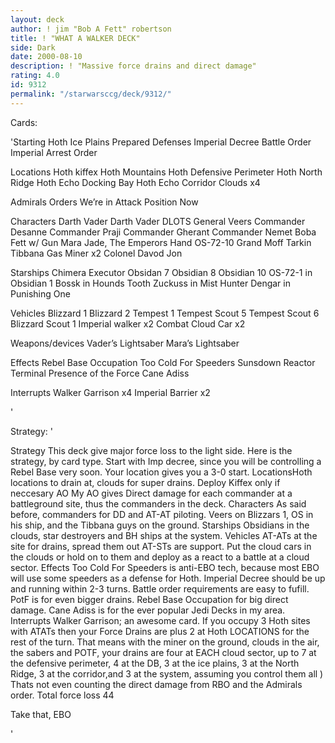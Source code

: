 ```yaml
---
layout: deck
author: ! jim "Bob A Fett" robertson
title: ! "WHAT A WALKER DECK"
side: Dark
date: 2000-08-10
description: ! "Massive force drains and direct damage"
rating: 4.0
id: 9312
permalink: "/starwarsccg/deck/9312/"
---
```

Cards: 

'Starting
Hoth Ice Plains
Prepared Defenses
Imperial Decree
Battle Order
Imperial Arrest Order

Locations
Hoth
kiffex
Hoth Mountains
Hoth Defensive Perimeter
Hoth North Ridge
Hoth Echo Docking Bay
Hoth Echo Corridor
Clouds x4

Admirals Orders
We’re in Attack Position Now

Characters
Darth Vader
Darth Vader DLOTS
General Veers
Commander Desanne
Commander Praji
Commander Gherant
Commander Nemet
Boba Fett w/ Gun
Mara Jade, The Emperors Hand
OS-72-10
Grand Moff Tarkin
Tibbana Gas Miner x2
Colonel Davod Jon

Starships
Chimera
Executor
Obsidan 7
Obsidian 8
Obsidian 10
OS-72-1 in Obsidian 1
Bossk in Hounds Tooth
Zuckuss in Mist Hunter
Dengar in Punishing One

Vehicles
Blizzard 1
Blizzard 2
Tempest 1
Tempest Scout 5
Tempest Scout 6
Blizzard Scout 1
Imperial walker x2
Combat Cloud Car x2

Weapons/devices
Vader’s Lightsaber
Mara’s Lightsaber

Effects
Rebel Base Occupation
Too Cold For Speeders
Sunsdown
Reactor Terminal
Presence of the Force
Cane Adiss

Interrupts
Walker Garrison x4
Imperial Barrier x2

'

Strategy: '

Strategy
This deck give major force loss to the light side. Here is the strategy, by card type.
Start with Imp decree, since you will be controlling a Rebel Base very soon. Your location
gives you a 3-0 start.
LocationsHoth locations to drain at, clouds for super drains. Deploy Kiffex only if neccesary
AO My AO gives Direct damage for each commander at a battleground site, thus the
commanders in the deck.
Characters As said before, commanders for DD and AT-AT piloting. Veers on Blizzars 1,
OS in his ship, and the Tibbana guys on the ground.
Starships Obsidians in the clouds, star destroyers and BH ships at the system.
Vehicles AT-ATs at the site for drains, spread them out AT-STs are support. Put the
cloud cars in the clouds or hold on to them and deploy as a react to a battle at a cloud
sector.
Effects Too Cold For Speeders is anti-EBO tech, because most EBO will use some
speeders as a defense for Hoth. Imperial Decree should be up and running within 2-3
turns. Battle order requirements are easy to fufill. PotF is for even bigger drains.
Rebel Base Occupation for big direct damage. Cane Adiss is for the ever popular Jedi Decks in my area.
Interrupts Walker Garrison; an awesome card. If you occupy 3 Hoth sites with ATATs
then your Force Drains are plus 2 at Hoth LOCATIONS for the rest of the turn. That
means with the miner on the ground, clouds in the air, the sabers and POTF, your drains
are four at EACH cloud sector, up to 7 at the defensive perimeter, 4 at the DB, 3 at the
ice plains, 3 at the North Ridge, 3 at the corridor,and 3 at the system, assuming you
control them all ) Thats not even counting the direct damage from RBO and the Admirals order. Total force loss 44

Take that, EBO


'
